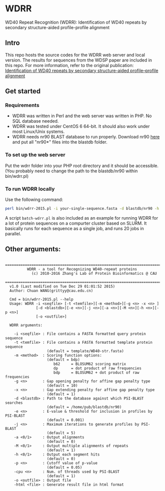 # WDRR
WD40 Repeat Recognition (WDRR): Identification of WD40 repeats by secondary structure-aided profile-profile alignment

## Intro
This repo hosts the source codes for the WDRR web server and local version. The results for sequences from the WDSP paper are included in this repo. For more information, refer to the original publication: [Identification of WD40 repeats by secondary structure-aided profile–profile alignment](http://www.sciencedirect.com/science/article/pii/S0022519316001661)

## Get started
### Requirements
- WDRR was written in Perl and the web server was written in PHP. No SQL database needed.
- WDRR was tested under CentOS 6 64-bit. It should also work under most Linux/Unix systems.
- WDRR needs nr90 BLAST database to run properly. Download nr90 [here](https://www.dropbox.com/s/rmfrqsz7su3m8ry/blastdb.zip?dl=0) and put all "nr90*" files into the blastdb folder.

### To set up the web server
Put the wdrr folder into your PHP root directory and it should be accessible. (You probably need to change the path to the blastdb/nr90 within bin/wdrr.pl)

### To run WDRR locally
Use the following command:
```sh
perl bin/wdrr-2015.pl -i your-single-sequence.fasta -d blastdb/nr90 -h 1 -o your-output-file.wdr
```
A script `batch-wdrr.pl` is also included as an example for running WDRR for a lot of protein sequences on a compurter cluster based on SLURM. It basically runs for each sequence as a single job, and runs 20 jobs in parallel.

## Other arguments:
```
  ============================================================================
          WDRR - a tool for Recognizing WD40-repeat proteins
            (c) 2010-2016 Zhang's Lab of Protein Bioinformatics @ CAU
  ============================================================================
  v1.0 (Last modified on Tue Dec 29 01:01:52 2015)
  Author: Chuan WANG(grittyy@cau.edu.cn)

  Cmd = bin/wdrr-2015.pl --help
  Usage: WDRR -i <seqfile> [-t <temfile>][-m <method>][-g <n> -x <n> ]
              [-d <blastdb>][-e <n>][-j <n>][-a <n>][-M <n>][-h <n>][-p <n>]
              [-o <outfile>]

  WDRR arguments:

    -i <seqfile> : File contains a FASTA formatted query protein sequence
    -t <temfile> : File contains a FASTA formatted template protein sequence
                   (default = template/WD40-str.fasta)
    -m <method>  : Scoring function options:
                   (default = bdp)
                      b62     = BLOSUM62 scoring matrix
                      dp      = dot product of raw frequencies
                      bdp     = BLOSUM62 + dot product of raw frequencies
    -g <n>       : Gap opening penalty for affine gap penalty type
                   (default = 10)
    -x <n>       : Gap extending penalty for affine gap penalty type
                   (default = 1)
    -d <blastdb> : Path to the database against which PSI-BLAST searches
                   (default = /home/pub/blastdb/nr90)
    -e <n>       : E-value & threshold for inclusion in profiles by PSI-BLAST
                   (default = 0.001)
    -j <n>       : Maximum iterations to generate profiles by PSI-BLAST
                   (default = 5)
    -a <0/1>     : Output alignments
                   (default = 0)
    -M <0/1>     : Output multiple alignments of repeats
                   (default = 1)
    -h <0/1>     : Output each segment hits
                   (default = 0)
    -p <n>       : Cutoff value of p-value
                   (default = 0.05)
    -cpu <n>     : Num. of threads used by PSI-BLAST
                   (default = 1)
    -o <outfile> : Output file
    -html <file> : Generate result file in html format

```
